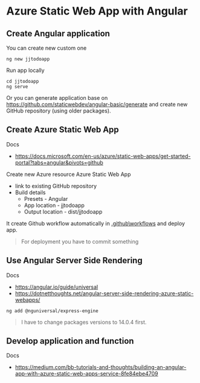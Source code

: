 # Azure Static Web App with Angular

## Create Angular application

You can create new custom one

```
ng new jjtodoapp
```

Run app locally

```
cd jjtodoapp
ng serve
```

Or you can generate application base on https://github.com/staticwebdev/angular-basic/generate and create new GitHub repository (using older packages).

## Create Azure Static Web App

Docs
- https://docs.microsoft.com/en-us/azure/static-web-apps/get-started-portal?tabs=angular&pivots=github

Create new Azure resource Azure Static Web App
- link to existing GitHub repository
- Build details
    - Presets - Angular
    - App location - jjtodoapp
    - Output location - dist/jjtodoapp

It create Github workflow automatically in [.github\workflows](\.github\workflows) and deploy app. 
> For deployment you have to commit something

## Use Angular Server Side Rendering

Docs
- https://angular.io/guide/universal
- https://dotnetthoughts.net/angular-server-side-rendering-azure-static-webapps/

```
ng add @nguniversal/express-engine
```
> I have to change packages versions to 14.0.4 first.

## Develop application and function

Docs
- https://medium.com/bb-tutorials-and-thoughts/building-an-angular-app-with-azure-static-web-apps-service-8fe84ebe4709

